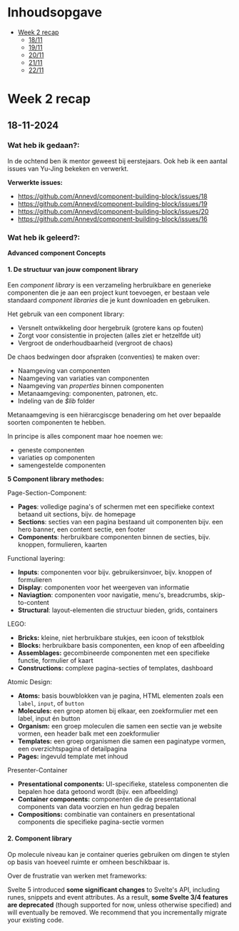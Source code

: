 # Inhoudsopgave

- [Week 2 recap](#week-2-recap)
  - [18/11](#18-11-2024)
  - [19/11](#19-11-2024)
  - [20/11](#20-11-2024)
  - [21/11](#21-11-2024)
  - [22/11](#22-11-2024)

# Week 2 recap

## 18-11-2024

### Wat heb ik gedaan?:

In de ochtend ben ik mentor geweest bij eerstejaars. Ook heb ik een aantal issues van Yu-Jing bekeken en verwerkt.

**Verwerkte issues:**
- https://github.com/Annevd/component-building-block/issues/18 
- https://github.com/Annevd/component-building-block/issues/19 
- https://github.com/Annevd/component-building-block/issues/20 
- https://github.com/Annevd/component-building-block/issues/16 

### Wat heb ik geleerd?:

**Advanced component Concepts**

#### 1. De structuur van jouw component library

Een _component library_ is een verzameling herbruikbare en generieke componenten die je aan een project kunt toevoegen, er bestaan vele standaard _component libraries_ die je kunt downloaden en gebruiken.

Het gebruik van een component library:
- Versnelt ontwikkeling door hergebruik (grotere kans op fouten)
- Zorgt voor consistentie in projecten (alles ziet er hetzelfde uit)
- Vergroot de onderhoudbaarheid (vergroot de chaos)

De chaos bedwingen door afspraken (conventies) te maken over:
- Naamgeving van componenten
- Naamgeving van variaties van componenten
- Naamgeving van _properties_ binnen componenten
- Metanaamgeving: componenten, patronen, etc.
- Indeling van de _$lib_ folder

Metanaamgeving is een hiërarcgiscge benadering om het over bepaalde soorten componenten te hebben.

In principe is alles component maar hoe noemen we:
- geneste componenten
- variaties op componenten
- samengestelde componenten

**5 Component library methodes:**

Page-Section-Component:
- **Pages**: volledige pagina's of schermen met een specifieke context betaand uit sections, bijv. de homepage
- **Sections**: secties van een pagina bestaand uit componenten bijv. een hero banner, een content sectie, een footer
- **Components**: herbruikbare componenten binnen de secties, bijv. knoppen, formulieren, kaarten

Functional layering:
- **Inputs**: componenten voor bijv. gebruikersinvoer, bijv. knoppen of formulieren
- **Display**: componenten voor het weergeven van informatie
- **Naviagtion**: componenten voor navigatie, menu's, breadcrumbs, skip-to-content
- **Structural**: layout-elementen die structuur bieden, grids, containers

LEGO:
- **Bricks:** kleine, niet herbruikbare stukjes, een icoon of tekstblok
- **Blocks:** herbruikbare basis componenten, een knop of een afbeelding
- **Assemblages:** gecombineerde componenten met een specifieke functie, formulier of kaart
- **Constructions:** complexe pagina-secties of templates, dashboard

Atomic Design:
- **Atoms:** basis bouwblokken van je pagina, HTML elementen zoals een `label`, `input`, of `button`
- **Molecules:** een groep atomen bij elkaar, een zoekformulier met een label, input én button
- **Organism:** een groep moleculen die samen een sectie van je website vormen, een header balk met een zoekformulier
- **Templates:** een groep organismen die samen een paginatype vormen, een overzichtspagina of detailpagina
- **Pages:** ingevuld template met inhoud

Presenter-Container
- **Presentational components:** UI-specifieke, stateless componenten die bepalen hoe data getoond wordt (bijv. een afbeelding)
- **Container components:** componenten die de presentational components van data voorzien en hun gedrag bepalen
- **Compositions:** combinatie van containers en presentational components die specifieke pagina-sectie vormen

#### 2. Component library

Op molecule niveau kan je container queries gebruiken om dingen te stylen op basis van hoeveel ruimte er omheen beschikbaar is.

Over de frustratie van werken met frameworks:

Svelte 5 introduced **some significant changes** to Svelte's API, including runes, snippets and event attributes. As a result, **some Svelte 3/4 features are deprecated** (though supported for now, unless otherwise specified) and will eventually be removed. We recommend that you incrementally migrate your existing code.

